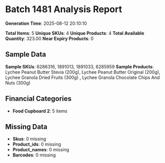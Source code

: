 # Batch 1481 Analysis Report

**Generation Time**: 2025-08-12 20:10:10

**Total Items**: 5
**Unique SKUs**: 4
**Unique Products**: 4
**Total Available Quantity**: 323.00
**Near Expiry Products**: 0

## Sample Data
**Sample SKUs**: 6286316, 1891013, 1891033, 6285959
**Sample Products**: Lychee Peanut Butter Stevia (200g), Lychee Peanut Butter Original (200g), Lychee Granola Dried Fruits (300g) , Lychee Granola Chocolate Chips And Nuts (300g)

## Financial Categories
- **Food Cupboard 2**: 5 items

## Missing Data
- **Skus**: 0 missing
- **Product_ids**: 0 missing
- **Product_names**: 0 missing
- **Barcodes**: 0 missing
